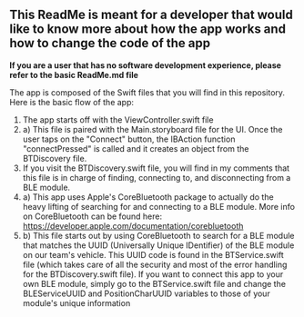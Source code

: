 ## This ReadMe is meant for a developer that would like to know more about how the app works and how to change the code of the app
**If you are a user that has no software development experience, please refer to the basic ReadMe.md file**

The app is composed of the Swift files that you will find in this repository. Here is the basic flow of the app:

1. The app starts off with the ViewController.swift file
1. a) This file is paired with the Main.storyboard file for the UI. Once the user taps on the "Connect" button, the IBAction function "connectPressed" is called and it creates an object from the BTDiscovery file.
2. If you visit the BTDiscovery.swift file, you will find in my comments that this file is in charge of finding, connecting to, and disconnecting from a BLE module.
2. a) This app uses Apple's CoreBluetooth package to actually do the heavy lifting of searching for and connecting to a BLE module. More info on CoreBluetooth can be found here: https://developer.apple.com/documentation/corebluetooth
2. b) This file starts out by using CoreBluetooth to search for a BLE module that matches the UUID (Universally Unique IDentifier) of the BLE module on our team's vehicle. This UUID code is found in the BTService.swift file (which takes care of all the security and most of the error handling for the BTDiscovery.swift file). If you want to connect this app to your own BLE module, simply go to the BTService.swift file and change the BLEServiceUUID and PositionCharUUID variables to those of your module's unique information
